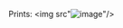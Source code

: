 Prints:
<img  src"![image](https://github.com/user-attachments/assets/f460eb89-d0ba-4548-a778-94ba2ee9caa6)"/> 
